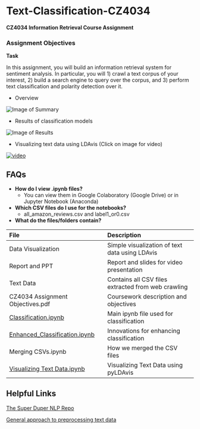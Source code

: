 # Text-Classification-CZ4034
**CZ4034 Information Retrieval Course Assignment**

<h3>Assignment Objectives</h3>

<b>Task</b>

In this assignment, you will build an information retrieval system for sentiment analysis. In particular, you
will 1) crawl a text corpus of your interest, 2) build a search engine to query over the corpus, and 3) perform
text classification and polarity detection over it.
- Overview

![Image of Summary](https://i.imgur.com/S4ERSQC.png)
- Results of classification models

![Image of Results](https://i.imgur.com/XsYRxRY.png)

- Visualizing text data using LDAvis (Click on image for video)

[![video](https://i.imgur.com/C79cn7Q.png)](https://youtu.be/ppSPlAYq3vA)

## FAQs
- **How do I view .ipynb files?**
    - You can view them in Google Colaboratory (Google Drive) or in Jupyter Notebook (Anaconda)
- **Which CSV files do I use for the notebooks?**
    - all_amazon_reviews.csv and label1_or0.csv
- **What do the files/folders contain?**

| File       | Description           |
| :------------- |:-------------|
| Data Visualization     | Simple visualization of text data using LDAvis |
| Report and PPT | Report and slides for video presentation      |
| Text Data    | Contains all CSV files extracted from web crawling      |
| CZ4034 Assignment Objectives.pdf    | Coursework description and objectives      |
| [Classification.ipynb](https://nbviewer.jupyter.org/github/Todayisagreatday/CZ4034-Text-Classification/blob/master/Classification.ipynb)   | Main ipynb file used for classification |
| [Enhanced_Classification.ipynb](https://nbviewer.jupyter.org/github/Todayisagreatday/CZ4034-Text-Classification/blob/master/Enhanced_Classification.ipynb) | Innovations for enhancing classification      |
| Merging CSVs.ipynb | How we merged the CSV files |
| [Visualizing Text Data.ipynb](https://nbviewer.jupyter.org/github/Todayisagreatday/CZ4034-Text-Classification/blob/master/Visualizing%20Text%20Data.ipynb) | Visualizing Text Data using pyLDAvis |

## Helpful Links
[The Super Duper NLP Repo](https://notebooks.quantumstat.com/)

[General approach to preprocessing text data](https://www.kdnuggets.com/2017/12/general-approach-preprocessing-text-data.html)

